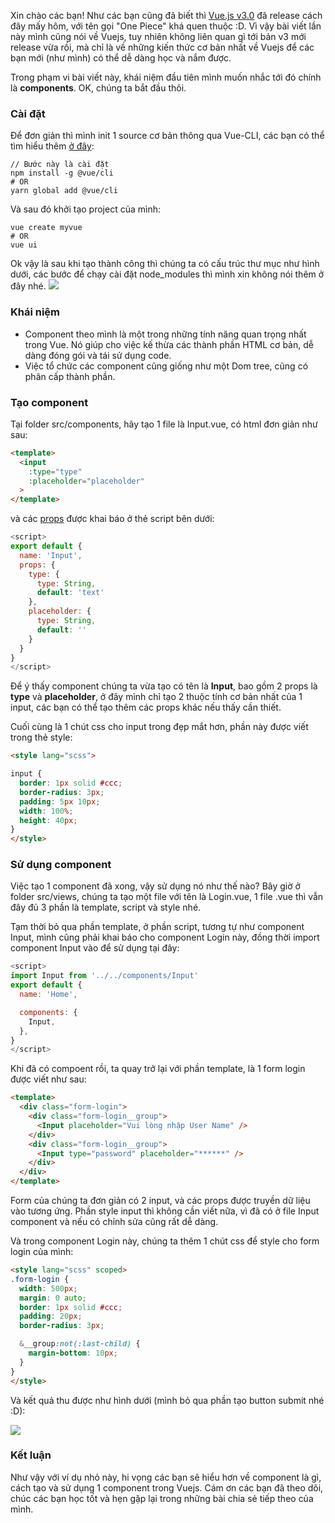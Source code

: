 Xin chào các bạn! Như các bạn cũng đã biết thì [Vue.js v3.0](https://news.vuejs.org/) đã release cách đây mấy hôm, với tên gọi "One Piece" khá quen thuộc :D. Vì vậy bài viết lần này mình cũng nói về Vuejs, tuy nhiên không liên quan gì tới bản v3 mới release vừa rồi, mà chỉ là về những kiến thức cơ bản nhất về Vuejs để các bạn mới (như mình) có thể dễ dàng học và nắm được.

Trong phạm vi bài viết này, khái niệm đầu tiên mình muốn nhắc tới đó chính là **components**. OK, chúng ta bắt đầu thôi.

### Cài đặt
Để đơn giản thì mình init 1 source cơ bản thông qua Vue-CLI, các bạn có thể tìm hiểu thêm [ở đây](https://cli.vuejs.org/):
```
// Bước này là cài đặt
npm install -g @vue/cli
# OR
yarn global add @vue/cli
```

Và sau đó khởi tạo project của mình:
```
vue create myvue
# OR
vue ui
```
Ok vậy là sau khi tạo thành công thì chúng ta có cấu trúc thư mục như hình dưới, các bước để chạy cài đặt node_modules thì mình xin không nói thêm ở đây nhé.
![](https://images.viblo.asia/cce90ec5-832d-4ffb-8dd7-4fd78d0ec8f0.PNG)

### Khái niệm
- Component theo mình là một trong những tính năng quan trọng nhất trong Vue. Nó giúp cho việc kế thừa các thành phần HTML cơ bản, dễ dàng đóng gói và tái sử dụng code.
- Việc tổ chức các component cũng giống như một Dom tree, cũng có phân cấp thành phần.

### Tạo component
Tại folder src/components, hãy tạo 1 file là Input.vue, có html đơn giản như sau:
```html
<template>
  <input 
    :type="type" 
    :placeholder="placeholder"
  >
</template>
```
và các [props](https://vuejs.org/v2/api/#props) được khai báo ở thẻ script bên dưới:
```js
<script>
export default {
  name: 'Input',
  props: {
    type: {
      type: String,
      default: 'text'
    },
    placeholder: {
      type: String,
      default: ''
    }
  }
}
</script>
```
Để ý thấy component chúng ta vừa tạo có tên là **Input**, bao gồm 2 props là **type** và **placeholder**, ở đây mình chỉ tạo 2 thuộc tính cơ bản nhất của 1 input, các bạn có thể tạo thêm các props khác nếu thấy cần thiết.

Cuối cùng là 1 chút css cho input trong đẹp mắt hơn, phần này được viết trong thẻ style:
```html
<style lang="scss">

input {
  border: 1px solid #ccc;
  border-radius: 3px;
  padding: 5px 10px;
  width: 100%;
  height: 40px;
}
</style>
```

### Sử dụng component
Việc tạo 1 component đã xong, vậy sử dụng nó như thế nào? Bây giờ ở folder src/views, chúng ta tạo một file với tên là Login.vue, 1 file .vue thì vẫn đây đủ 3 phần là template, script và style nhé.

Tạm thời bỏ qua phần template, ở phần script, tương tự như component Input, mình cũng phải khai báo cho component Login này, đồng thời import component Input vào để sử dụng tại đây:
```js
<script>
import Input from '../../components/Input'
export default {
  name: 'Home',

  components: {
    Input,
  },
}
</script>
```

Khi đã có compoent rồi, ta quay trở lại với phần template, là 1 form login được viết như sau:
```html
<template>
  <div class="form-login">
    <div class="form-login__group">
      <Input placeholder="Vui lòng nhập User Name" />
    </div>
    <div class="form-login__group">
      <Input type="password" placeholder="******" />
    </div>
  </div>
</template>
```
Form của chúng ta đơn giản có 2 input, và các props được truyền dữ liệu vào tương ứng. Phần style input thì không cần viết nữa, vì đã có ở file Input component và nếu có chỉnh sửa cũng rất dễ dàng.

Và trong component Login này, chúng ta thêm 1 chút css để style cho form login của mình:
```html
<style lang="scss" scoped>
.form-login {
  width: 500px;
  margin: 0 auto;
  border: 1px solid #ccc;
  padding: 20px;
  border-radius: 3px;

  &__group:not(:last-child) {
    margin-bottom: 10px;
  }
}
</style>
```

Và kết quả thu được như hình dưới (mình bỏ qua phần tạo button submit nhé :D):

![](https://images.viblo.asia/eb58cd51-3ebf-4108-b91b-128519568c47.PNG)


### Kết luận
Như vậy với ví dụ nhỏ này, hi vọng các bạn sẽ hiểu hơn về component là gì, cách tạo và sử dụng 1 component trong Vuejs. Cám ơn các bạn đã theo dõi, chúc các bạn học tốt và hẹn gặp lại trong những bài chia sẻ tiếp theo của mình.